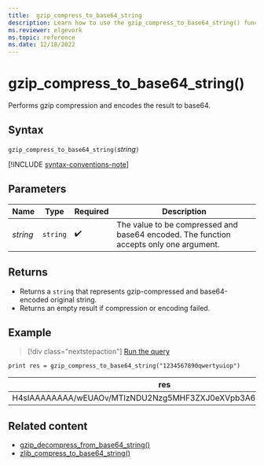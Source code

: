 ```yaml
---
title:  gzip_compress_to_base64_string 
description: Learn how to use the gzip_compress_to_base64_string() function to gzip-compress an input and encode it into a base64 string.
ms.reviewer: elgevork
ms.topic: reference
ms.date: 12/18/2022
---
```


# gzip_compress_to_base64_string()

Performs gzip compression and encodes the result to base64.

## Syntax

`gzip_compress_to_base64_string(`*string*`)`

[!INCLUDE [syntax-conventions-note](../includes/syntax-conventions-note.md)]

## Parameters

| Name | Type | Required | Description |
|--|--|--|--|
| *string* | `string` |  :heavy_check_mark: | The value to be compressed and base64 encoded. The function accepts only one argument.|

## Returns

* Returns a `string` that represents gzip-compressed and base64-encoded original string.
* Returns an empty result if compression or encoding failed.

## Example

> [!div class="nextstepaction"]
> <a href="https://dataexplorer.azure.com/clusters/help/databases/Samples?query=H4sIAAAAAAAAAysoyswrUShKLVawVUivyiyIT87PLQByi+NL8uOTEotTzUzii0uAitI1lAyNjE1MzcwtLA0Ky1OLSipLM/MLlDQBpoplR0IAAAA=" target="_blank">Run the query</a>

```kusto
print res = gzip_compress_to_base64_string("1234567890qwertyuiop")
```

|res|
|--|
|H4sIAAAAAAAA/wEUAOv/MTIzNDU2Nzg5MHF3ZXJ0eXVpb3A6m7f2FAAAAA==|

## Related content

* [gzip_decompress_from_base64_string()](gzip-base64-decompress.md)
* [zlib_compress_to_base64_string()](zlib-base64-compress-function.md)

